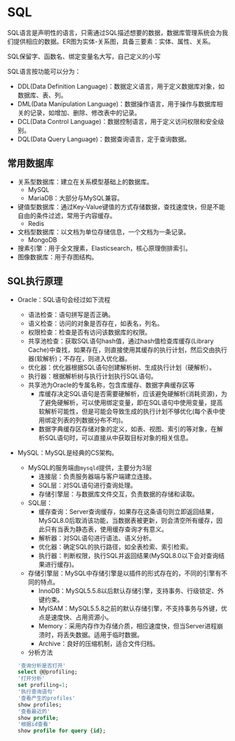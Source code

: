 # SQL

SQL语言是声明性的语言，只需通过SQL描述想要的数据，数据库管理系统会为我们提供相应的数据。ER图为实体-关系图，具备三要素：实体、属性、关系。

SQL保留字、函数名、绑定变量名大写，自己定义的小写

SQL语言按功能可以分为：

- DDL(Data Definition Language)：数据定义语言，用于定义数据库对象，如数据库、表、列。
- DML(Data Manipulation Language)：数据操作语言，用于操作与数据库相关的记录，如增加、删除、修改表中的记录。
- DCL(Data Control Language)：数据控制语言，用于定义访问权限和安全级别。
- DQL(Data Query Language)：数据查询语言，定于查询数据。

## 常用数据库

- 关系型数据库：建立在关系模型基础上的数据库。
  - MySQL
  - MariaDB：大部分与MySQL兼容。
- 键值型数据库：通过Key-Value键值的方式存储数据，查找速度快，但是不能自由的条件过滤，常用于内容缓存。
  - Redis
- 文档型数据库：以文档为单位存储信息，一个文档为一条记录。
  - MongoDB
- 搜素引擎：用于全文搜素，Elasticsearch，核心原理倒排索引。
- 图像数据库：用于存图结构。

## SQL执行原理

- Oracle：SQL语句会经过如下流程

  - 语法检查：语句拼写是否正确。
  - 语义检查：访问的对象是否存在，如表名，列名。
  - 权限检查：检查是否有访问该数据库的权限。
  - 共享池检查：获取SQL语句hash值，通过hash值检查库缓存(Library Cache)中查找，如果存在，则直接使用其缓存的执行计划，然后交由执行器(软解析)；不存在，则进入优化器。
  - 优化器：优化器根据SQL语句创建解析树、生成执行计划（硬解析）。
  - 执行器：根据解析树与执行计划执行SQL语句。
  - 共享池为Oracle的专属名称，包含库缓存、数据字典缓存区等
    - 库缓存决定SQL语句是否需要硬解析，应该避免硬解析(消耗资源)，为了避免硬解析，可以使用绑定变量，即在SQL语句中使用变量，提高软解析可能性，但是可能会导致生成的执行计划不够优化(每个表中使用绑定列表的列数据分布不均)。
    - 数据字典缓存区存储对象的定义，如表、视图、索引的等对象，在解析SQL语句时，可以直接从中获取目标对象的相关信息。

- MySQL：MySQL是经典的CS架构。

  - MySQL的服务端由`mysqld`提供，主要分为3层
    - 连接层：负责服务器端与客户端建立连接。
    - SQL层：对SQL语句进行查询处理。
    - 存储引擎层：与数据库文件交互，负责数据的存储和读取。
  - SQL层：
    - 缓存查询：Server查询缓存，如果存在这条语句则立即返回结果，MySQL8.0后取消该功能，当数据表被更新，则会清空所有缓存，因此只有当表为静态表，使用缓存查询才有意义。
    - 解析器：对SQL语句进行语法、语义分析。
    - 优化器：确定SQL的执行路径，如全表检索、索引检索。
    - 执行器：判断权限，执行SQL并返回结果(MySQL8.0以下会对查询结果进行缓存)。
  - 存储引擎层：MySQL中存储引擎是以插件的形式存在的，不同的引擎有不同的特点。
    - InnoDB：MySQL5.5.8以后默认存储引擎，支持事务、行级锁定、外键约束。
    - MyISAM：MySQL5.5.8之前的默认存储引擎，不支持事务与外键，优点是速度快、占用资源小。
    - Memory：采用内存作为存储介质，相应速度快，但当Server进程崩溃时，将丢失数据。适用于临时数据。
    - Archive：良好的压缩机制，适合文件归档。
  - 分析方法

  ```sql
  '查询分析是否打开'
  select @@profiling;
  '打开分析'
  set profiling=1;
  '执行查询语句'
  '查看产生的profiles'
  show profiles;
  '查看最近的'
  show profile;
  '根据id查看'
  show profile for query {id};
  ```
